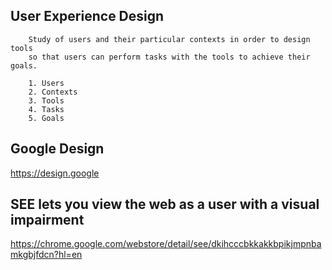 ## User Experience Design

        Study of users and their particular contexts in order to design tools 
        so that users can perform tasks with the tools to achieve their goals.

        1. Users
        2. Contexts
        3. Tools
        4. Tasks
        5. Goals
        
## Google Design
 https://design.google
 
## SEE lets you view the web as a user with a visual impairment

https://chrome.google.com/webstore/detail/see/dkihcccbkkakkbpikjmpnbamkgbjfdcn?hl=en
